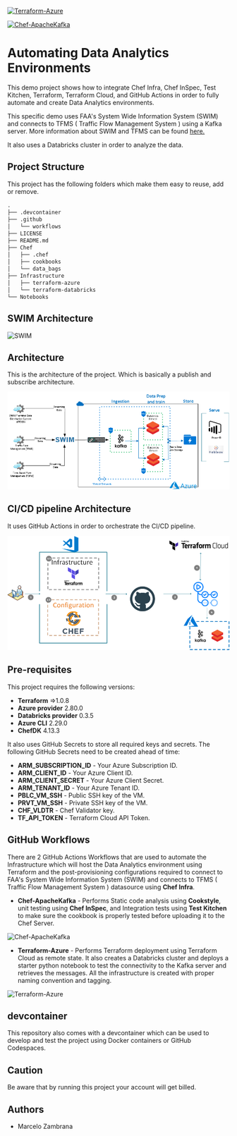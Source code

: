 [![Terraform-Azure](https://github.com/Chambras/AutomateForGood2021/actions/workflows/terraform-azure.yml/badge.svg)](https://github.com/Chambras/AutomateForGood2021/actions/workflows/terraform-azure.yml)

[![Chef-ApacheKafka](https://github.com/Chambras/AutomateForGood2021/actions/workflows/chef-kafka.yml/badge.svg)](https://github.com/Chambras/AutomateForGood2021/actions/workflows/chef-kafka.yml)

# Automating Data Analytics Environments

This demo project shows how to integrate Chef Infra, Chef InSpec, Test Kitchen, Terraform, Terraform Cloud, and GitHub Actions in order to fully automate and create Data Analytics environments.

This specific demo uses FAA's System Wide Information System (SWIM) and connects to TFMS ( Traffic Flow Management System ) using a Kafka server.
More information about SWIM and TFMS can be found [here.](https://www.faa.gov/air_traffic/technology/swim/)

It also uses a Databricks cluster in order to analyze the data.

## Project Structure

This project has the following folders which make them easy to reuse, add or remove.

```ssh
.
├── .devcontainer
├── .github
│   └── workflows
├── LICENSE
├── README.md
├── Chef
│   ├── .chef
│   ├── cookbooks
│   └── data_bags
├── Infrastructure
│   ├── terraform-azure
│   └── terraform-databricks
└── Notebooks
```

## SWIM Architecture

![SWIM](http://www.aviationtoday.com/wp-content/uploads/2015/10/FAA20SWIM.png)

## Architecture

This is the architecture of the project. Which is basically a publish and subscribe architecture.

![Architecture](Diagrams/Architecture.png)

## CI/CD pipeline Architecture

It uses GitHub Actions in order to orchestrate the CI/CD pipeline.

![CI/CD](Diagrams/CICDArchitecture.png)

## Pre-requisites

This project requires the following versions:

- **Terraform** =>1.0.8
- **Azure provider** 2.80.0
- **Databricks provider** 0.3.5
- **Azure CLI** 2.29.0
- **ChefDK** 4.13.3

It also uses GitHub Secrets to store all required keys and secrets. The following GitHub Secrets need to be created ahead of time:

- **ARM_SUBSCRIPTION_ID** - Your Azure Subscription ID.
- **ARM_CLIENT_ID** - Your Azure Client ID.
- **ARM_CLIENT_SECRET** - Your Azure Client Secret.
- **ARM_TENANT_ID** - Your Azure Tenant ID.
- **PBLC_VM_SSH** - Public SSH key of the VM.
- **PRVT_VM_SSH** - Private SSH key of the VM.
- **CHF_VLDTR** - Chef Validator key.
- **TF_API_TOKEN** - Terraform Cloud API Token.

## GitHub Workflows

There are 2 GitHub Actions Workflows that are used to automate the Infrastructure which will host the Data Analytics environment using Terraform and the post-provisioning configurations required to connect to FAA's System Wide Information System (SWIM) and connects to TFMS ( Traffic Flow Management System ) datasource using **Chef Infra**.

- **Chef-ApacheKafka** - Performs Static code analysis using **Cookstyle**, unit testing using **Chef InSpec**, and Integration tests using **Test Kitchen** to make sure the cookbook is properly tested before uploading it to the Chef Server.

![Chef-ApacheKafka](Diagrams/Chef-ApacheKafka.png)

- **Terraform-Azure** - Performs Terraform deployment using Terraform Cloud as remote state. It also creates a Databricks cluster and deploys a starter python notebook to test the connectivity to the Kafka server and retrieves the messages. All the infrastructure is created with proper naming convention and tagging.

![Terraform-Azure](Diagrams/Terraform-Azure.png)

## devcontainer

This repository also comes with a devcontainer which can be used to develop and test the project using Docker containers or GitHub Codespaces.

## Caution

Be aware that by running this project your account will get billed.

## Authors

- Marcelo Zambrana
